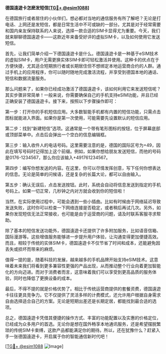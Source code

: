 **德国遠遊卡怎麽发短信[[TG💪+ @esim1088](https://t.me/s/esim1088)]**

在德国旅行或者居住的小伙伴们，想必都对当地的通信服务有所了解吧？无论是打电话、上网还是发短信，都是日常生活中不可或缺的一部分。尤其是对于经常需要和国内亲友保持联系的人来说，选择一款合适的SIM卡显得尤为重要。今天，我们就来聊聊德国遠遊卡——这款近年来备受好评的虚拟SIM卡，以及如何使用它发送短信。

首先，让我们简单介绍一下德国遠遊卡是什么。德国遠遊卡是一种基于eSIM技术的虚拟SIM卡，用户无需更换实体SIM卡即可轻松激活并使用。这种卡的优点在于方便快捷，尤其适合短期旅行者或长期居住但不想绑定本地运营商合约的人群。通过手机上的应用程序，你可以随时随地完成激活流程，并享受到德国本地的通话、短信和数据流量服务。

那么问题来了，如果你已经成功激活了德国遠遊卡，该如何利用它来发送短信呢？其实步骤非常简单！一般来说，你需要确保自己的手机支持eSIM功能，并且已经正确安装了德国遠遊卡。接下来，按照以下步骤操作即可：

第一步：打开你的手机短信应用。大多数智能手机都有内置的短信功能，只需点击图标就能进入界面。如果你是第一次使用，可能需要先设置默认的短信应用。

第二步：找到“新建短信”选项。这通常是一个带有笔形图标的按钮，位于屏幕底部或顶部菜单中。点击后会弹出一个空白的信息编辑框。

第三步：输入收件人的电话号码。这里需要注意的是，德国的国际区号为+49，因此在填写号码时记得加上这个前缀。例如，如果你想给朋友发送短信，而他的号码是0176-1234567，那么你应该输入+491761234567。

第四步：编写你想发送的内容。在这里，你可以尽情发挥创意，写下任何你想表达的信息。无论是简单的问候语，还是复杂的长篇大论，都可以自由输入。

第五步：确认无误后，点击发送按钮。此时，系统会自动将信息发送到指定的手机号码上。如果一切正常，几秒钟之内对方就会收到你的短信啦！

当然，在实际使用过程中，可能会遇到一些小插曲。比如有时候由于网络延迟导致发送失败，这时你可以检查一下网络连接是否稳定，或者稍后再试几次。另外，如果你发现短信无法正常接收，也可能是由于运营商的问题，请及时联系客服寻求帮助。

除了基本的短信发送功能外，德国遠遊卡还提供了许多附加服务，比如语音信箱、国际漫游等。这些增值服务能够进一步提升用户体验，让沟通变得更加便捷高效。而且，相较于传统的实体SIM卡，德国遠遊卡不仅节省了时间和成本，还能避免因丢失或损坏而带来的麻烦。

值得一提的是，随着科技的发展，越来越多的手机品牌开始支持eSIM技术。这意味着未来我们将看到更多兼容性更强的产品出现，从而推动整个行业向着更加智能化的方向迈进。而对于消费者而言，这意味着我们可以享受到更高品质的服务体验，同时也降低了更换设备的成本。

最后，不得不提的就是价格优势了。相比于传统运营商提供的套餐资费，德国遠遊卡往往更具竞争力。它不仅提供了灵活多样的计费模式，还允许用户根据自身需求自由选择适合自己的方案。无论是短期出差还是长期定居，都能找到最合适的选项。

总之，德国遠遊卡凭借其便捷的操作方式、丰富的功能配置以及实惠的价格定位，已经成为众多用户的首选。无论你是想在国外畅享本地通讯服务，还是希望摆脱繁琐的传统SIM卡束缚，这款产品都能满足你的期待。所以，还在犹豫什么？赶紧入手一张德国遠遊卡，开启属于你的智能通信新时代吧！

[[TG💪+ @esim1088](https://t.me/s/esim1088) ![Image](https://i.postimg.cc/4NQfJmqS/Snipaste-2025-05-13-00-14-12.png)]